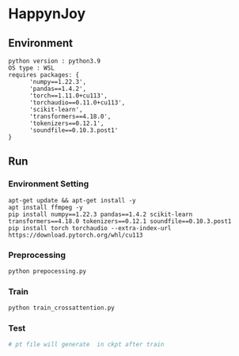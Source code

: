 # HappynJoy
## Environment
```
python version : python3.9
OS type : WSL
requires packages: {
      'numpy==1.22.3',
      'pandas==1.4.2',
      'torch==1.11.0+cu113',
      'torchaudio==0.11.0+cu113',
      'scikit-learn',
      'transformers==4.18.0',
      'tokenizers==0.12.1',
      'soundfile==0.10.3.post1'
}
```
## Run
### Environment Setting
```
apt-get update && apt-get install -y
apt install ffmpeg -y
pip install numpy==1.22.3 pandas==1.4.2 scikit-learn transformers==4.18.0 tokenizers==0.12.1 soundfile==0.10.3.post1
pip install torch torchaudio --extra-index-url https://download.pytorch.org/whl/cu113
```
### Preprocessing
```bash
python prepocessing.py
```
### Train
```bash
python train_crossattention.py
```
### Test
```bash
# pt file will generate  in ckpt after train

```